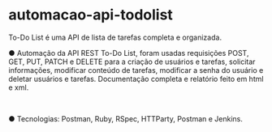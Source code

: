 # automacao-api-todolist
To-Do List é uma API de lista de tarefas completa e organizada.

● Automação da API REST To-Do List, foram usadas requisições POST, GET, PUT, PATCH e DELETE para a criação de usuários e tarefas, solicitar informações, modificar conteúdo de tarefas, modificar a senha do usuário e deletar usuários e tarefas. Documentação completa e relatório feito em html e xml.

&nbsp;

● Tecnologias: Postman, Ruby, RSpec, HTTParty, Postman e Jenkins.

